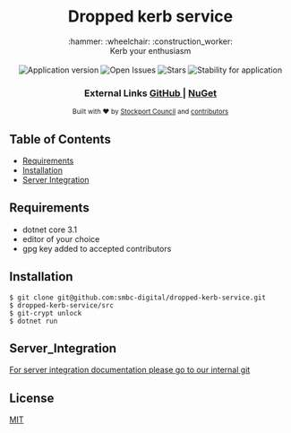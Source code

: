 <h1 align="center">Dropped kerb service</h1>

<div align="center">
 :hammer: :wheelchair: :construction_worker:
</div>
<div align="center">
  Kerb your enthusiasm
</div>

<br />

<div align="center">
  <img alt="Application version" src="https://img.shields.io/badge/version-1.0.0-brightgreen.svg?style=flat-square" />
  <img alt="Open Issues" src="https://img.shields.io/github/issues/smbc-digital/dropped-kerb-service">
    <img alt="Stars" src="https://img.shields.io/github/stars/smbc-digital/dropped-kerb-service">
  <img alt="Stability for application" src="https://img.shields.io/badge/stability-experimental-orange.svg?style=flat-square" />
</div>

<div align="center">
  <h3>
    External Links
    <a href="https://github.com/smbc-digital">
      GitHub
    </a>
    <span> | </span>
    <a href="https://www.nuget.org/profiles/Stockport-Council">
      NuGet
    </a>
  </h3>
</div>

<div align="center">
  <sub>Built with ❤︎ by
  <a href="https://www.stockport.gov.uk">Stockport Council</a> and
  <a href="">
    contributors
  </a>
</div>

## Table of Contents

- [Requirements](#requirements)
- [Installation](#installation)
- [Server Integration](#server_integration)

## Requirements

- dotnet core 3.1
- editor of your choice
- gpg key added to accepted contributors

## Installation

```console
$ git clone git@github.com:smbc-digital/dropped-kerb-service.git
$ dropped-kerb-service/src
$ git-crypt unlock
$ dotnet run
```

## Server_Integration

[For server integration documentation please go to our internal git](https://git.stockport.gov.uk/devs/dts-documentation/wikis/Verint-Service-Integration)

## License

[MIT](https://tldrlegal.com/license/mit-license)
